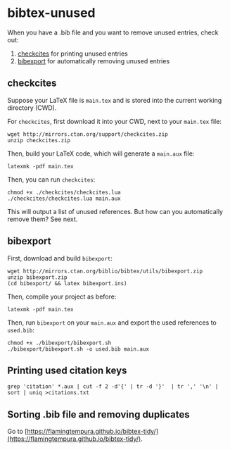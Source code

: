 # bibtex-unused

When you have a .bib file and you want to remove unused entries, check out:

1. [checkcites](https://www.ctan.org/pkg/checkcites) for printing unused entries
2. [bibexport](https://ctan.org/tex-archive/biblio/bibtex/utils/bibexport/?lang=en) for automatically removing unused entries

## checkcites

Suppose your LaTeX file is `main.tex` and is stored into the current working directory (CWD).

For `checkcites`, first download it into your CWD, next to your `main.tex` file:

```
wget http://mirrors.ctan.org/support/checkcites.zip
unzip checkcites.zip
```

Then, build your LaTeX code, which will generate a `main.aux` file:

```
latexmk -pdf main.tex
```

Then, you can run `checkcites`:

```
chmod +x ./checkcites/checkcites.lua
./checkcites/checkcites.lua main.aux
```

This will output a list of unused references. 
But how can you automatically remove them?
See next.

## bibexport

First, download and build `bibexport`:

```
wget http://mirrors.ctan.org/biblio/bibtex/utils/bibexport.zip
unzip bibexport.zip
(cd bibexport/ && latex bibexport.ins)
```

Then, compile your project as before:

```
latexmk -pdf main.tex
```

Then, run `bibexport` on your `main.aux` and export the used references to `used.bib`:

```
chmod +x ./bibexport/bibexport.sh
./bibexport/bibexport.sh -o used.bib main.aux
```

## Printing used citation keys

```
grep 'citation' *.aux | cut -f 2 -d'{' | tr -d '}'  | tr ',' '\n' | sort | uniq >citations.txt
```

## Sorting .bib file and removing duplicates

Go to [https://flamingtempura.github.io/bibtex-tidy/](https://flamingtempura.github.io/bibtex-tidy/).
